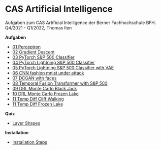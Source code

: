 # CAS Artificial Intelligence

Aufgaben zum CAS Artificial Intelligence der Berner Fachhochschule BFH.<br />
Q4/2021 - Q1/2022, Thomas Iten

**Aufgaben**
- [01 Perceptron](src/01_perceptron.py)
- [02 Gradient Descent](src/02_gradient_descent.ipynb)
- [03 PyTorch S&P 500 Classifier](src/03_pytorch_sp500_binary.ipynb)
- [04 PyTorch Lightning S&P 500 Classifier](src/04_pytorch_lightning_sp500_classifier/04_pytorch_lightning_sp500_classifier.ipynb)
- [05 PyTorch Lightning S&P 500 Classifier with VAE](src/05_vae/05_pytorch_lightning_sp500_classifier_with_vae.ipynb)
- [06 CNN fashion mnist under attack](src/06_cnn/06_cnn_fashion_mnist.ipynb)
- [07 DCGAN with faces](src/07_gan/07_dcgan_faces.ipynb)
- [08 Temporal Fusion Transformer with S&P 500](src/08_tft/08_pytorch_tft_sp500.ipynb)
- [09 DRL Monte Carlo Black Jack](src/09_drl_mc/09_1_drl_monte_carlo.ipynb)
- [10 DRL Monte Carlo Frozen Lake](src/10_drl_mc_fl/10_drl_frozen_lake.ipynb)
- [11 Temp Diff Cliff Walking](src/11_drl_sarsa/11_1_temp_diff_cliff_walking.ipynb)
- [11 Temp Diff Frozen Lake](src/11_drl_sarsa/11_2_temp_diff_frozen_lake.ipynb)

**Quiz**
- [Layer Shapes](quiz/02_Layer_Shapes.png)

**Installation**
- [Installation Steps](doc/Installation.md)